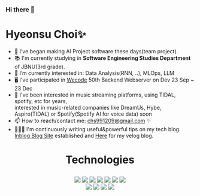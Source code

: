 ### Hi there 👋
<h1> Hyeonsu Choi✨</h1>

- 🌱 I’ve began making AI Project software these days(team project).
- 📚 I'm currently studying in <b> Software Engineering Studies Department </b> of JBNU(3rd grade).
- 🧐 I’m currently interested in: Data Analysis(RNN, ..), MLOps, LLM
- 🖥️ I've participated in <a href="https://wecode.co.kr">Wecode</a> 50th Backend Webserver on Dev 23 Sep ~ 23 Dec
- 🎸 I've been interested in music streaming platforms, using TIDAL, spotify, etc for years, <br>interested in music-related companies like DreamUs, Hybe, Aspiro(TIDAL) or Spotify(Spotify AI for voice data) soon</br>
- 📫 How to reach/contact me: chs991209@gmail.com ✨
- 🧑🏼‍💻 I'm continuously writing useful&powerful tips on my tech blog. <a href="https://inblog.ai/software-engineering?traffic_type=internal">Inblog Blog Site</a> established and <a href="https://velog.io/@wecccccokio/posts">Here</a> for my velog blog.

<p></p>
<p></p>

# <p align="center"><b>Technologies</b></p>
<p></p>
<div align="center">
  <img src="https://img.shields.io/badge/typescript-2E79C7?style=for-the-badge&logo=typescript&logoColor=white">
  <img src="https://img.shields.io/badge/javascript-F7DF1E?style=for-the-badge&logo=javascript&logoColor=black">
  <img src="https://img.shields.io/badge/express-000000?style=for-the-badge&logo=express&logoColor=white">  
  <img src="https://img.shields.io/badge/nestjs-e1214f?style=for-the-badge&logo=Nestjs&logoColor=white">  
  <img src="https://img.shields.io/badge/node.js-339933?style=for-the-badge&logo=Node.js&logoColor=white">
  <img src="https://img.shields.io/badge/python-3766ab?style=for-the-badge&logo=Python&logoColor=white">
    <img src="https://img.shields.io/badge/django-092e20?style=for-the-badge&logo=Django&logoColor=white">


  <br>
    <img src="https://img.shields.io/badge/Java-d91e20?style=for-the-badge&logo=Java&logoColor=white">
  <img src="https://img.shields.io/badge/mysql-4479A1?style=for-the-badge&logo=mysql&logoColor=white">
  <img src="https://img.shields.io/badge/html5-E34F26?style=for-the-badge&logo=html5&logoColor=white">
  <img src="https://img.shields.io/badge/css-1572B6?style=for-the-badge&logo=css3&logoColor=white">
  </br>
</div>


<!--
**chs991209/chs991209** is a ✨ _special_ ✨ repository because its `README.md` (this file) appears on your GitHub profile.

Here are some ideas to get you started:

- 🔭 I’m currently working on ...
- 🌱 I’m currently learning ...
- 👯 I’m looking to collaborate on ...
- 🤔 I’m looking for help with ...
- 💬 Ask me about ...
- 📫 How to reach me: ...
- 😄 Pronouns: ...
- ⚡ Fun fact: ...
-->
